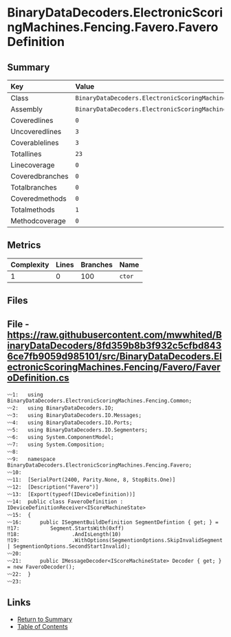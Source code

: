 ﻿# BinaryDataDecoders.ElectronicScoringMachines.Fencing.Favero.FaveroDefinition

## Summary

| Key             | Value                                                                          |
| :-------------- | :----------------------------------------------------------------------------- |
| Class           | `BinaryDataDecoders.ElectronicScoringMachines.Fencing.Favero.FaveroDefinition` |
| Assembly        | `BinaryDataDecoders.ElectronicScoringMachines.Fencing`                         |
| Coveredlines    | `0`                                                                            |
| Uncoveredlines  | `3`                                                                            |
| Coverablelines  | `3`                                                                            |
| Totallines      | `23`                                                                           |
| Linecoverage    | `0`                                                                            |
| Coveredbranches | `0`                                                                            |
| Totalbranches   | `0`                                                                            |
| Coveredmethods  | `0`                                                                            |
| Totalmethods    | `1`                                                                            |
| Methodcoverage  | `0`                                                                            |

## Metrics

| Complexity | Lines | Branches | Name    |
| :--------- | :---- | :------- | :------ |
| 1          | 0     | 100      | `ctor`  |

## Files

## File - https://raw.githubusercontent.com/mwwhited/BinaryDataDecoders/8fd359b8b3f932c5cfbd8436ce7fb9059d985101/src/BinaryDataDecoders.ElectronicScoringMachines.Fencing/Favero/FaveroDefinition.cs

```CSharp
〰1:   using BinaryDataDecoders.ElectronicScoringMachines.Fencing.Common;
〰2:   using BinaryDataDecoders.IO;
〰3:   using BinaryDataDecoders.IO.Messages;
〰4:   using BinaryDataDecoders.IO.Ports;
〰5:   using BinaryDataDecoders.IO.Segmenters;
〰6:   using System.ComponentModel;
〰7:   using System.Composition;
〰8:   
〰9:   namespace BinaryDataDecoders.ElectronicScoringMachines.Fencing.Favero;
〰10:  
〰11:  [SerialPort(2400, Parity.None, 8, StopBits.One)]
〰12:  [Description("Favero")]
〰13:  [Export(typeof(IDeviceDefinition))]
〰14:  public class FaveroDefinition : IDeviceDefinitionReceiver<IScoreMachineState>
〰15:  {
〰16:      public ISegmentBuildDefinition SegmentDefintion { get; } =
‼17:          Segment.StartsWith(0xff)
‼18:                 .AndIsLength(10)
‼19:                 .WithOptions(SegmentionOptions.SkipInvalidSegment | SegmentionOptions.SecondStartInvalid);
〰20:  
〰21:      public IMessageDecoder<IScoreMachineState> Decoder { get; } = new FaveroDecoder();
〰22:  }
〰23:  
```

## Links

* [Return to Summary](Summary.md)
* [Table of Contents](../TOC.md)

